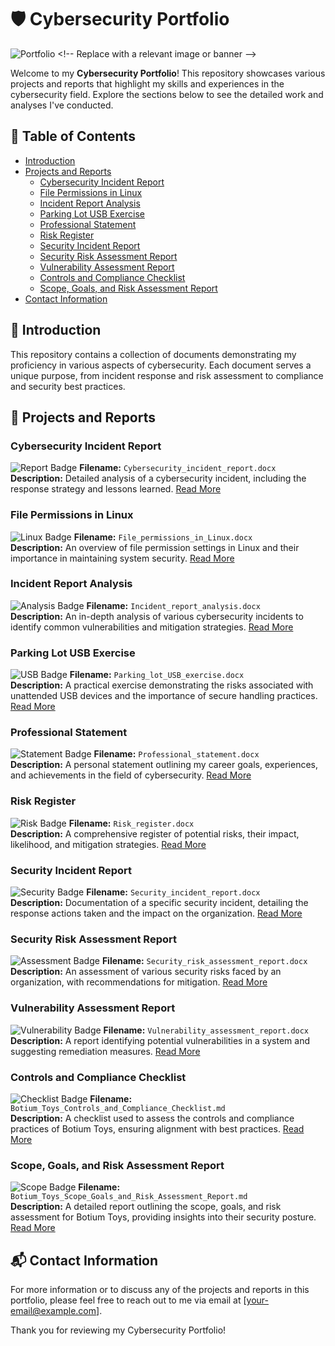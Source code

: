 # 🛡️ Cybersecurity Portfolio

![Portfolio]([https://via.placeholder.com/1200x400](https://www.google.com/url?sa=i&url=https%3A%2F%2Fwww.linkedin.com%2Fpulse%2Fidentity-first-security-cybersecurity-mesh-relevant-2023-alex-rocha&psig=AOvVaw2hUn9mNQOqjAU-wLNzeoTa&ust=1715944194817000&source=images&cd=vfe&opi=89978449&ved=0CBIQjRxqFwoTCPCo87KEkoYDFQAAAAAdAAAAABAE)) <!-- Replace with a relevant image or banner -->

Welcome to my **Cybersecurity Portfolio**! This repository showcases various projects and reports that highlight my skills and experiences in the cybersecurity field. Explore the sections below to see the detailed work and analyses I've conducted.

## 🚀 Table of Contents
- [Introduction](#introduction)
- [Projects and Reports](#projects-and-reports)
  - [Cybersecurity Incident Report](#cybersecurity-incident-report)
  - [File Permissions in Linux](#file-permissions-in-linux)
  - [Incident Report Analysis](#incident-report-analysis)
  - [Parking Lot USB Exercise](#parking-lot-usb-exercise)
  - [Professional Statement](#professional-statement)
  - [Risk Register](#risk-register)
  - [Security Incident Report](#security-incident-report)
  - [Security Risk Assessment Report](#security-risk-assessment-report)
  - [Vulnerability Assessment Report](#vulnerability-assessment-report)
  - [Controls and Compliance Checklist](#controls-and-compliance-checklist)
  - [Scope, Goals, and Risk Assessment Report](#scope-goals-and-risk-assessment-report)
- [Contact Information](#contact-information)

## 🌟 Introduction
This repository contains a collection of documents demonstrating my proficiency in various aspects of cybersecurity. Each document serves a unique purpose, from incident response and risk assessment to compliance and security best practices.

## 📄 Projects and Reports

### Cybersecurity Incident Report
![Report Badge](https://img.shields.io/badge/Report-Cybersecurity_Incident-blue)
**Filename:** `Cybersecurity_incident_report.docx`  
**Description:** Detailed analysis of a cybersecurity incident, including the response strategy and lessons learned. [Read More](./Cybersecurity_incident_report.docx)

### File Permissions in Linux
![Linux Badge](https://img.shields.io/badge/Linux-File_Permissions-yellowgreen)
**Filename:** `File_permissions_in_Linux.docx`  
**Description:** An overview of file permission settings in Linux and their importance in maintaining system security. [Read More](./File_permissions_in_Linux.docx)

### Incident Report Analysis
![Analysis Badge](https://img.shields.io/badge/Report-Incident_Analysis-orange)
**Filename:** `Incident_report_analysis.docx`  
**Description:** An in-depth analysis of various cybersecurity incidents to identify common vulnerabilities and mitigation strategies. [Read More](./Incident_report_analysis.docx)

### Parking Lot USB Exercise
![USB Badge](https://img.shields.io/badge/Exercise-USB_Security-red)
**Filename:** `Parking_lot_USB_exercise.docx`  
**Description:** A practical exercise demonstrating the risks associated with unattended USB devices and the importance of secure handling practices. [Read More](./Parking_lot_USB_exercise.docx)

### Professional Statement
![Statement Badge](https://img.shields.io/badge/Document-Professional_Statement-lightgrey)
**Filename:** `Professional_statement.docx`  
**Description:** A personal statement outlining my career goals, experiences, and achievements in the field of cybersecurity. [Read More](./Professional_statement.docx)

### Risk Register
![Risk Badge](https://img.shields.io/badge/Register-Risk_Management-critical)
**Filename:** `Risk_register.docx`  
**Description:** A comprehensive register of potential risks, their impact, likelihood, and mitigation strategies. [Read More](./Risk_register.docx)

### Security Incident Report
![Security Badge](https://img.shields.io/badge/Report-Security_Incident-blue)
**Filename:** `Security_incident_report.docx`  
**Description:** Documentation of a specific security incident, detailing the response actions taken and the impact on the organization. [Read More](./Security_incident_report.docx)

### Security Risk Assessment Report
![Assessment Badge](https://img.shields.io/badge/Report-Risk_Assessment-green)
**Filename:** `Security_risk_assessment_report.docx`  
**Description:** An assessment of various security risks faced by an organization, with recommendations for mitigation. [Read More](./Security_risk_assessment_report.docx)

### Vulnerability Assessment Report
![Vulnerability Badge](https://img.shields.io/badge/Report-Vulnerability_Assessment-important)
**Filename:** `Vulnerability_assessment_report.docx`  
**Description:** A report identifying potential vulnerabilities in a system and suggesting remediation measures. [Read More](./Vulnerability_assessment_report.docx)

### Controls and Compliance Checklist
![Checklist Badge](https://img.shields.io/badge/Checklist-Controls_&_Compliance-blueviolet)
**Filename:** `Botium_Toys_Controls_and_Compliance_Checklist.md`  
**Description:** A checklist used to assess the controls and compliance practices of Botium Toys, ensuring alignment with best practices. [Read More](./Botium_Toys_Controls_and_Compliance_Checklist.md)

### Scope, Goals, and Risk Assessment Report
![Scope Badge](https://img.shields.io/badge/Report-Scope_&_Risk_Assessment-lightblue)
**Filename:** `Botium_Toys_Scope_Goals_and_Risk_Assessment_Report.md`  
**Description:** A detailed report outlining the scope, goals, and risk assessment for Botium Toys, providing insights into their security posture. [Read More](./Botium_Toys_Scope_Goals_and_Risk_Assessment_Report.md)

## 📬 Contact Information
For more information or to discuss any of the projects and reports in this portfolio, please feel free to reach out to me via email at [your-email@example.com].

Thank you for reviewing my Cybersecurity Portfolio!
